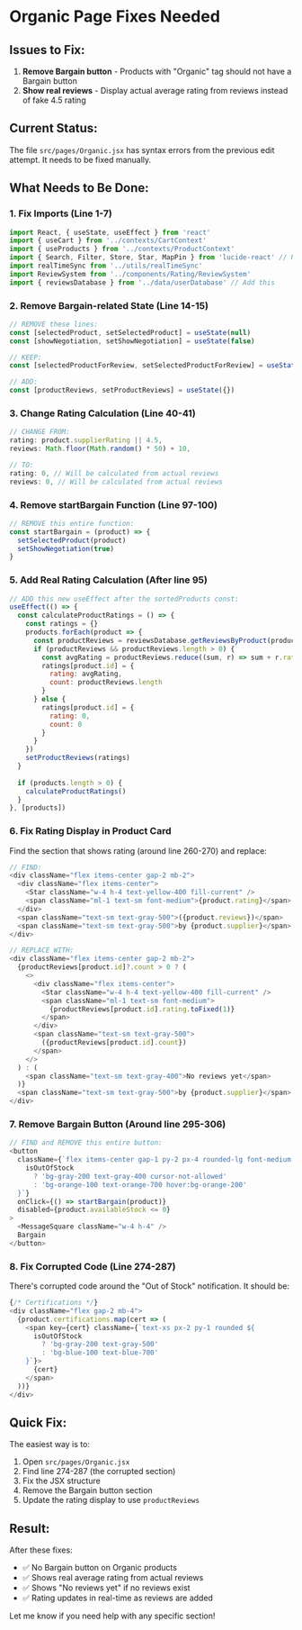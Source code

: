 # Organic Page Fixes Needed

## Issues to Fix:

1. **Remove Bargain button** - Products with "Organic" tag should not have a Bargain button
2. **Show real reviews** - Display actual average rating from reviews instead of fake 4.5 rating

## Current Status:

The file `src/pages/Organic.jsx` has syntax errors from the previous edit attempt. It needs to be fixed manually.

## What Needs to Be Done:

### 1. Fix Imports (Line 1-7)
```javascript
import React, { useState, useEffect } from 'react'
import { useCart } from '../contexts/CartContext'
import { useProducts } from '../contexts/ProductContext'
import { Search, Filter, Store, Star, MapPin } from 'lucide-react' // Remove MessageSquare
import realTimeSync from '../utils/realTimeSync'
import ReviewSystem from '../components/Rating/ReviewSystem'
import { reviewsDatabase } from '../data/userDatabase' // Add this
```

### 2. Remove Bargain-related State (Line 14-15)
```javascript
// REMOVE these lines:
const [selectedProduct, setSelectedProduct] = useState(null)
const [showNegotiation, setShowNegotiation] = useState(false)

// KEEP:
const [selectedProductForReview, setSelectedProductForReview] = useState(null)

// ADD:
const [productReviews, setProductReviews] = useState({})
```

### 3. Change Rating Calculation (Line 40-41)
```javascript
// CHANGE FROM:
rating: product.supplierRating || 4.5,
reviews: Math.floor(Math.random() * 50) + 10,

// TO:
rating: 0, // Will be calculated from actual reviews
reviews: 0, // Will be calculated from actual reviews
```

### 4. Remove startBargain Function (Line 97-100)
```javascript
// REMOVE this entire function:
const startBargain = (product) => {
  setSelectedProduct(product)
  setShowNegotiation(true)
}
```

### 5. Add Real Rating Calculation (After line 95)
```javascript
// ADD this new useEffect after the sortedProducts const:
useEffect(() => {
  const calculateProductRatings = () => {
    const ratings = {}
    products.forEach(product => {
      const productReviews = reviewsDatabase.getReviewsByProduct(product.id)
      if (productReviews && productReviews.length > 0) {
        const avgRating = productReviews.reduce((sum, r) => sum + r.rating, 0) / productReviews.length
        ratings[product.id] = {
          rating: avgRating,
          count: productReviews.length
        }
      } else {
        ratings[product.id] = {
          rating: 0,
          count: 0
        }
      }
    })
    setProductReviews(ratings)
  }
  
  if (products.length > 0) {
    calculateProductRatings()
  }
}, [products])
```

### 6. Fix Rating Display in Product Card
Find the section that shows rating (around line 260-270) and replace:
```javascript
// FIND:
<div className="flex items-center gap-2 mb-2">
  <div className="flex items-center">
    <Star className="w-4 h-4 text-yellow-400 fill-current" />
    <span className="ml-1 text-sm font-medium">{product.rating}</span>
  </div>
  <span className="text-sm text-gray-500">({product.reviews})</span>
  <span className="text-sm text-gray-500">by {product.supplier}</span>
</div>

// REPLACE WITH:
<div className="flex items-center gap-2 mb-2">
  {productReviews[product.id]?.count > 0 ? (
    <>
      <div className="flex items-center">
        <Star className="w-4 h-4 text-yellow-400 fill-current" />
        <span className="ml-1 text-sm font-medium">
          {productReviews[product.id].rating.toFixed(1)}
        </span>
      </div>
      <span className="text-sm text-gray-500">
        ({productReviews[product.id].count})
      </span>
    </>
  ) : (
    <span className="text-sm text-gray-400">No reviews yet</span>
  )}
  <span className="text-sm text-gray-500">by {product.supplier}</span>
</div>
```

### 7. Remove Bargain Button (Around line 295-306)
```javascript
// FIND and REMOVE this entire button:
<button 
  className={`flex items-center gap-1 py-2 px-4 rounded-lg font-medium transition-colors ${
    isOutOfStock 
      ? 'bg-gray-200 text-gray-400 cursor-not-allowed' 
      : 'bg-orange-100 text-orange-700 hover:bg-orange-200'
  }`}
  onClick={() => startBargain(product)}
  disabled={product.availableStock <= 0}
>
  <MessageSquare className="w-4 h-4" />
  Bargain
</button>
```

### 8. Fix Corrupted Code (Line 274-287)
There's corrupted code around the "Out of Stock" notification. It should be:
```javascript
{/* Certifications */}
<div className="flex gap-2 mb-4">
  {product.certifications.map(cert => (
    <span key={cert} className={`text-xs px-2 py-1 rounded ${
      isOutOfStock 
        ? 'bg-gray-200 text-gray-500' 
        : 'bg-blue-100 text-blue-700'
    }`}>
      {cert}
    </span>
  ))}
</div>
```

## Quick Fix:

The easiest way is to:
1. Open `src/pages/Organic.jsx`
2. Find line 274-287 (the corrupted section)
3. Fix the JSX structure
4. Remove the Bargain button section
5. Update the rating display to use `productReviews`

## Result:

After these fixes:
- ✅ No Bargain button on Organic products
- ✅ Shows real average rating from actual reviews
- ✅ Shows "No reviews yet" if no reviews exist
- ✅ Rating updates in real-time as reviews are added

Let me know if you need help with any specific section!
